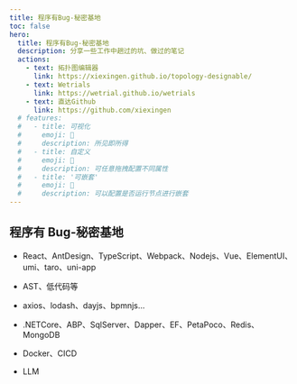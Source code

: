 ```yaml
---
title: 程序有Bug-秘密基地
toc: false
hero:
  title: 程序有Bug-秘密基地
  description: 分享一些工作中趟过的坑、做过的笔记
  actions:
    - text: 拓扑图编辑器
      link: https://xiexingen.github.io/topology-designable/
    - text: Wetrials
      link: https://wetrial.github.io/wetrials
    - text: 直达Github
      link: https://github.com/xiexingen
  # features:
  #   - title: 可视化
  #     emoji: 💎
  #     description: 所见即所得
  #   - title: 自定义
  #     emoji: 🌈
  #     description: 可任意拖拽配置不同属性
  #   - title: '可嵌套'
  #     emoji: 🚀
  #     description: 可以配置是否运行节点进行嵌套
---
```


## 程序有 Bug-秘密基地

- React、AntDesign、TypeScript、Webpack、Nodejs、Vue、ElementUI、umi、taro、uni-app

- AST、低代码等

- axios、lodash、dayjs、bpmnjs...

- .NETCore、ABP、SqlServer、Dapper、EF、PetaPoco、Redis、MongoDB

- Docker、CICD

- LLM
